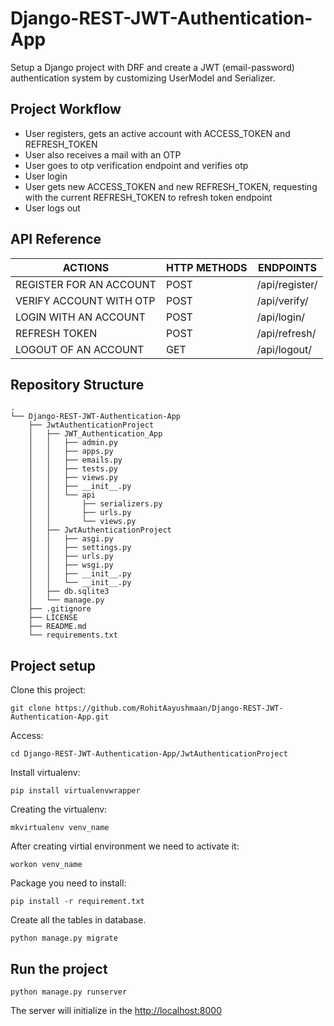 # Django-REST-JWT-Authentication-App

Setup a Django project with DRF and create a JWT (email-password) authentication system by customizing UserModel and Serializer.

## Project Workflow

- User registers, gets an active account with ACCESS_TOKEN and REFRESH_TOKEN
- User also receives a mail with an OTP
- User goes to otp verification endpoint and verifies otp
- User login
- User gets new ACCESS_TOKEN and new REFRESH_TOKEN, requesting with the current REFRESH_TOKEN to refresh token endpoint
- User logs out

## API Reference

| ACTIONS                     | HTTP METHODS | ENDPOINTS        |
| --------------------------- | ------------ | ---------------- |
| REGISTER FOR AN ACCOUNT     | POST         | /api/register/   |
| VERIFY ACCOUNT WITH OTP     | POST         | /api/verify/     |
| LOGIN WITH AN ACCOUNT       | POST         | /api/login/      |
| REFRESH TOKEN               | POST         | /api/refresh/    |
| LOGOUT OF AN ACCOUNT        | GET          | /api/logout/     |



## Repository Structure

```
.
└── Django-REST-JWT-Authentication-App
    ├── JwtAuthenticationProject
    │   ├── JWT_Authentication_App
    │   │   ├── admin.py
    │   │   ├── apps.py
    │   │   ├── emails.py
    │   │   ├── tests.py
    │   │   ├── views.py
    │   │   ├── __init__.py
    │   │   └── api
    │   │       ├── serializers.py
    │   │       ├── urls.py
    │   │       └── views.py
    │   ├── JwtAuthenticationProject
    │   │   ├── asgi.py
    │   │   ├── settings.py
    │   │   ├── urls.py
    │   │   ├── wsgi.py
    │   │   ├── __init__.py
    │   │   └── __init__.py
    │   ├── db.sqlite3
    │   └── manage.py
    ├── .gitignore
    ├── LICENSE
    ├── README.md
    └── requirements.txt

```

## Project setup

Clone this project:

```
git clone https://github.com/RohitAayushmaan/Django-REST-JWT-Authentication-App.git
```

Access:

```
cd Django-REST-JWT-Authentication-App/JwtAuthenticationProject
```

Install virtualenv:

```
pip install virtualenvwrapper
```

Creating the virtualenv:

```
mkvirtualenv venv_name
```

After creating virtial environment we need to activate it:

```
workon venv_name
```

Package you need to install:

```
pip install -r requirement.txt
```

Create all the tables in database.

```
python manage.py migrate
```

## Run the project

```
python manage.py runserver
```

The server will initialize in the <http://localhost:8000>
